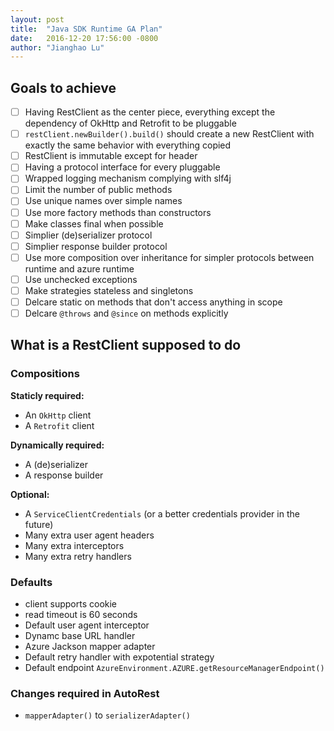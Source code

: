 ```yaml
---
layout: post
title:  "Java SDK Runtime GA Plan"
date:   2016-12-20 17:56:00 -0800
author: "Jianghao Lu"
---
```


## Goals to achieve

- [ ] Having RestClient as the center piece, everything except the dependency of OkHttp and Retrofit to be pluggable
- [ ] `restClient.newBuilder().build()` should create a new RestClient with exactly the same behavior with everything copied
- [ ] RestClient is immutable except for header
- [ ] Having a protocol interface for every pluggable
- [ ] Wrapped logging mechanism complying with slf4j
- [ ] Limit the number of public methods
- [ ] Use unique names over simple names
- [ ] Use more factory methods than constructors
- [ ] Make classes final when possible
- [ ] Simplier (de)serializer protocol
- [ ] Simplier response builder protocol
- [ ] Use more composition over inheritance for simpler protocols between runtime and azure runtime
- [ ] Use unchecked exceptions
- [ ] Make strategies stateless and singletons
- [ ] Delcare static on methods that don't access anything in scope
- [ ] Delcare `@throws` and `@since` on methods explicitly

## What is a RestClient supposed to do

### Compositions

**Staticly required:**
- An `OkHttp` client
- A `Retrofit` client

**Dynamically required:**
- A (de)serializer
- A response builder

**Optional:**
- A `ServiceClientCredentials` (or a better credentials provider in the future)
- Many extra user agent headers
- Many extra interceptors
- Many extra retry handlers

### Defaults
- client supports cookie
- read timeout is 60 seconds
- Default user agent interceptor
- Dynamc base URL handler
- Azure Jackson mapper adapter
- Default retry handler with expotential strategy
- Default endpoint `AzureEnvironment.AZURE.getResourceManagerEndpoint()`

### Changes required in AutoRest
- `mapperAdapter()` to `serializerAdapter()`
